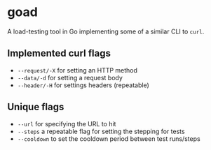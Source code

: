 # goad
A load-testing tool in Go implementing some of a similar CLI to `curl`.

## Implemented curl flags
* `--request/-X` for setting an HTTP method
* `--data/-d` for setting a request body
* `--header/-H` for settings headers (repeatable)

## Unique flags
* `--url` for specifying the URL to hit
* `--steps` a repeatable flag for setting the stepping for tests
* `--cooldown` to set the cooldown period between test runs/steps